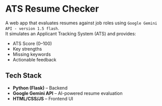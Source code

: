 # ATS Resume Checker

A web app that evaluates resumes against job roles using `Google Gemini API - version 1.5 flash`.  
It simulates an Applicant Tracking System (ATS) and provides:

- ATS Score (0–100)
- Key strengths
- Missing keywords
- Actionable feedback

## Tech Stack
- **Python (Flask)** – Backend
- **Google Gemini API** – AI-powered resume evaluation
- **HTML/CSS/JS** – Frontend UI
